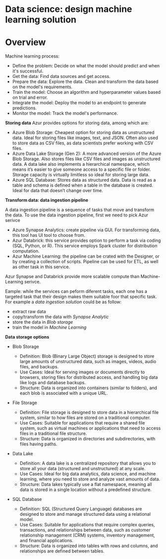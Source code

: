 <h1>Data science: design machine learning solution</h1>

# Overview
Machine learning process:
- Define the problem: Decide on what the model should predict and when it's successful.
- Get the data: Find data sources and get access.
- Prepare the data: Explore the data. Clean and transform the data based on the model's requirements.
- Train the model: Choose an algorithm and hyperparameter values based on trial and error.
- Integrate the model: Deploy the model to an endpoint to generate predictions.
- Monitor the model: Track the model's performance.

__Storing data__
Azur provides options for storing data, among which are:
- Azure Blob Storage: Cheapest option for storing data as unstructured data. Ideal for storing files like images, text, and JSON. Often also used to store data as CSV files, as data scientists prefer working with CSV files.
- Azure Data Lake Storage (Gen 2): A more advanced version of the Azure Blob Storage. Also stores files like CSV files and images as unstructured data. A data lake also implements a hierarchical namespace, which means it’s easier to give someone access to a specific file or folder. Storage capacity is virtually limitless so ideal for storing large data.
- Azure SQL Database: Stores data as structured data. Data is read as a table and schema is defined when a table in the database is created. Ideal for data that doesn’t change over time.
 


__Transform data: data ingestion pipeline__

A data ingestion pipeline is a sequence of tasks that move and transform the data. To use the data ingestion pipeline, first we need to pick Azur serivce
 - Azure Synapse Analytics: create pipeline via GUI. For transforming data, this tool has UI tool to choose from. 
 - Azur Databrick: this service provides option to perform a task via coding (SQL, Python, or R). This service employs Spark cluster for distribution computation.
 - Azur Machine Learning: the pipeline can be crated with the Designer, or by creating a collection of scripts. Pipeline can be used for ETL, as well as other task in this service.

Azur Synapse and Databrick provide more scalable compute than Machine-Learning serivce. 


Eample: while the services can peform diferent tasks, each one has a targeted task that their design makes them suitable foor that specific task. For example a _data ingestion solution_ could be as follow:
- extract raw data
- copy/transform the data with _Synapse Analytic_
- store the data in _Blob storage_
- train the model in _Machine Learning_

__Data storage options__
- Blob Storage
  - Definition: Blob (Binary Large Object) storage is designed to store large amounts of unstructured data, such as images, videos, audio files, and backups.
  - Use Cases: Ideal for serving images or documents directly to browsers, storing files for distributed access, and handling big data like logs and database backups.
  - Structure: Data is organized into containers (similar to folders), and each blob is associated with a unique URL.

- File Storage
  - Definition: File storage is designed to store data in a hierarchical file system, similar to how files are stored on a traditional computer.
  - Use Cases: Suitable for applications that require a shared file system, such as virtual machines or applications that need to access files in a traditional file structure.
  - Structure: Data is organized in directories and subdirectories, with files having paths.

- Data Lake
  - Definition: A data lake is a centralized repository that allows you to store all your data (structured and unstructured) at any scale.
  - Use Cases: Ideal for big data analytics, data science, and machine learning, where you need to store and analyze vast amounts of data.
  - Structure: Data lakes typically use a flat namespace, meaning all data is stored in a single location without a predefined structure.

- SQL Database
  - Definition: SQL (Structured Query Language) databases are designed to store and manage structured data using a relational model.
  - Use Cases: Suitable for applications that require complex queries, transactions, and relationships between data, such as customer relationship management (CRM) systems, inventory management, and financial applications.
  - Structure: Data is organized into tables with rows and columns, and relationships are defined between tables.

